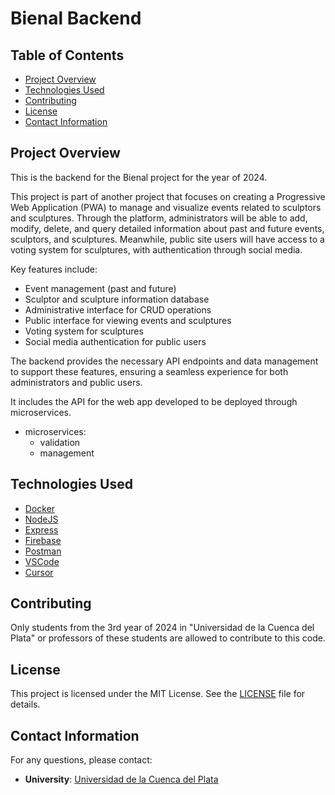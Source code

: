 # Bienal Backend

## Table of Contents

- [Project Overview](#project-overview)
- [Technologies Used](#technologies-used)
- [Contributing](#contributing)
- [License](#license)
- [Contact Information](#contact-information)

## Project Overview

This is the backend for the Bienal project for the year of 2024.

This project is part of another project that focuses on creating a Progressive Web Application (PWA) to manage and visualize events related to sculptors and sculptures. Through the platform, administrators will be able to add, modify, delete, and query detailed information about past and future events, sculptors, and sculptures. Meanwhile, public site users will have access to a voting system for sculptures, with authentication through social media.

Key features include:
- Event management (past and future)
- Sculptor and sculpture information database
- Administrative interface for CRUD operations
- Public interface for viewing events and sculptures
- Voting system for sculptures
- Social media authentication for public users

The backend provides the necessary API endpoints and data management to support these features, ensuring a seamless experience for both administrators and public users.

It includes the API for the web app developed to be deployed through microservices.

- microservices:
  - validation
  - management

## Technologies Used

- [Docker](https://www.docker.com/)
- [NodeJS](https://nodejs.org/en)
- [Express](https://expressjs.com/)
- [Firebase](https://firebase.google.com/)
- [Postman](https://www.postman.com/)
- [VSCode](https://code.visualstudio.com/)
- [Cursor](https://www.cursor.com/)

## Contributing

Only students from the 3rd year of 2024 in "Universidad de la Cuenca del Plata" or professors of these students are allowed to contribute to this code.


## License

This project is licensed under the MIT License. See the [LICENSE](LICENSE) file for details.

## Contact Information

For any questions, please contact:
- **University**: [Universidad de la Cuenca del Plata](https://www.ucp.edu.ar/)